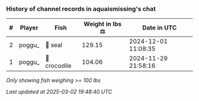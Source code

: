### History of channel records in aquaismissing's chat
| # | Player | Fish | Weight in lbs ⚖️ | Date in UTC |
|-----|------|--------|-----------|---------|
| 2   | poggu_ | 🦭 seal | 129.15 | 2024-12-01 11:08:35 |
| 1   | poggu_ | 🐊 crocodile | 104.06 | 2024-11-29 21:58:16 |

_Only showing fish weighing >= 100 lbs_

_Last updated at 2025-03-02 19:48:40 UTC_